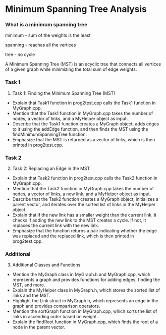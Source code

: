 
# Minimum Spanning Tree Analysis 

### What is a minimum spanning tree

minimum - sum of the weights is the least

spanning - reaches all the vertices

tree - no cycle

A Minimum Spanning Tree (MST) is an acyclic tree that connects all vertices of a given graph while minimizing the total sum of edge weights.

### Task 1
1. Task 1: Finding the Minimum Spanning Tree (MST)
- Explain that Task1 function in prog2test.cpp calls the Task1 function in MyGraph.cpp.
- Mention that the Task1 function in MyGraph.cpp takes the number of nodes, a vector of links, and a MyHelper object as input.
- Describe that the Task1 function creates a MyGraph object, adds edges to it using the addEdge function, and then finds the MST using the findMinimumSpanningTree function.
- Emphasize that the MST is returned as a vector of links, which is then printed in prog2test.cpp.

### Task 2
2. Task 2: Replacing an Edge in the MST
- Explain that Task2 function in prog2test.cpp calls the Task2 function in MyGraph.cpp.
- Mention that the Task2 function in MyGraph.cpp takes the number of nodes, a vector of links, a new link, and a MyHelper object as input.
- Describe that the Task2 function creates a MyGraph object, initializes a parent vector, and iterates over the sorted list of links in the MyHelper object.
- Explain that if the new link has a smaller weight than the current link, it checks if adding the new link to the MST creates a cycle. If not, it replaces the current link with the new link.
- Emphasize that the function returns a pair indicating whether the edge was replaced and the replaced link, which is then printed in prog2test.cpp.

### Additional
3. Additional Classes and Functions
- Mention the MyGraph class in MyGraph.h and MyGraph.cpp, which represents a graph and provides functions for adding edges, finding the MST, and more.
- Explain the MyHelper class in MyGraph.h, which stores the sorted list of links and the MST.
- Highlight the Link struct in MyGraph.h, which represents an edge in the graph and provides comparison operators.
- Mention the sortGraph function in MyGraph.cpp, which sorts the list of links in ascending order based on weight.
- Explain the findRoot function in MyGraph.cpp, which finds the root of a node in the parent vector.